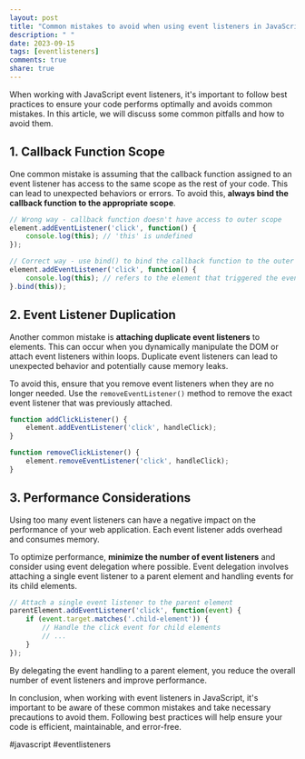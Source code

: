 ```yaml
---
layout: post
title: "Common mistakes to avoid when using event listeners in JavaScript"
description: " "
date: 2023-09-15
tags: [eventlisteners]
comments: true
share: true
---
```


When working with JavaScript event listeners, it's important to follow best practices to ensure your code performs optimally and avoids common mistakes. In this article, we will discuss some common pitfalls and how to avoid them.

## 1. Callback Function Scope

One common mistake is assuming that the callback function assigned to an event listener has access to the same scope as the rest of your code. This can lead to unexpected behaviors or errors. To avoid this, **always bind the callback function to the appropriate scope**.

```javascript
// Wrong way - callback function doesn't have access to outer scope
element.addEventListener('click', function() {
    console.log(this); // 'this' is undefined
});

// Correct way - use bind() to bind the callback function to the outer scope
element.addEventListener('click', function() {
    console.log(this); // refers to the element that triggered the event
}.bind(this));
```

## 2. Event Listener Duplication

Another common mistake is **attaching duplicate event listeners** to elements. This can occur when you dynamically manipulate the DOM or attach event listeners within loops. Duplicate event listeners can lead to unexpected behavior and potentially cause memory leaks.

To avoid this, ensure that you remove event listeners when they are no longer needed. Use the `removeEventListener()` method to remove the exact event listener that was previously attached.

```javascript
function addClickListener() {
    element.addEventListener('click', handleClick);
}

function removeClickListener() {
    element.removeEventListener('click', handleClick);
}
```

## 3. Performance Considerations

Using too many event listeners can have a negative impact on the performance of your web application. Each event listener adds overhead and consumes memory. 

To optimize performance, **minimize the number of event listeners** and consider using event delegation where possible. Event delegation involves attaching a single event listener to a parent element and handling events for its child elements.

```javascript
// Attach a single event listener to the parent element
parentElement.addEventListener('click', function(event) {
    if (event.target.matches('.child-element')) {
        // Handle the click event for child elements
        // ...
    }
});
```

By delegating the event handling to a parent element, you reduce the overall number of event listeners and improve performance.

In conclusion, when working with event listeners in JavaScript, it's important to be aware of these common mistakes and take necessary precautions to avoid them. Following best practices will help ensure your code is efficient, maintainable, and error-free.

#javascript #eventlisteners
